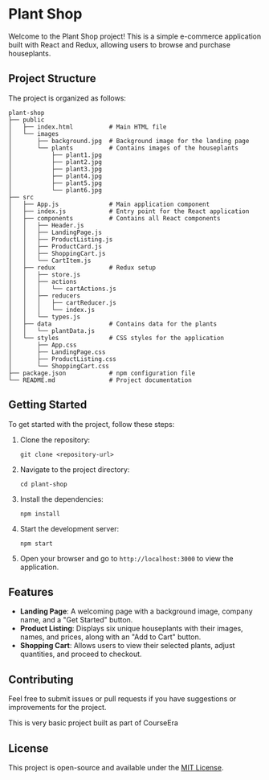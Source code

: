 # Plant Shop

Welcome to the Plant Shop project! This is a simple e-commerce application built with React and Redux, allowing users to browse and purchase houseplants.

## Project Structure

The project is organized as follows:

```
plant-shop
├── public
│   ├── index.html          # Main HTML file
│   └── images
│       ├── background.jpg  # Background image for the landing page
│       └── plants          # Contains images of the houseplants
│           ├── plant1.jpg
│           ├── plant2.jpg
│           ├── plant3.jpg
│           ├── plant4.jpg
│           ├── plant5.jpg
│           └── plant6.jpg
├── src
│   ├── App.js              # Main application component
│   ├── index.js            # Entry point for the React application
│   ├── components          # Contains all React components
│   │   ├── Header.js
│   │   ├── LandingPage.js
│   │   ├── ProductListing.js
│   │   ├── ProductCard.js
│   │   ├── ShoppingCart.js
│   │   └── CartItem.js
│   ├── redux               # Redux setup
│   │   ├── store.js
│   │   ├── actions
│   │   │   └── cartActions.js
│   │   ├── reducers
│   │   │   ├── cartReducer.js
│   │   │   └── index.js
│   │   └── types.js
│   ├── data                # Contains data for the plants
│   │   └── plantData.js
│   └── styles              # CSS styles for the application
│       ├── App.css
│       ├── LandingPage.css
│       ├── ProductListing.css
│       └── ShoppingCart.css
├── package.json            # npm configuration file
└── README.md               # Project documentation
```

## Getting Started

To get started with the project, follow these steps:

1. Clone the repository:
   ```
   git clone <repository-url>
   ```

2. Navigate to the project directory:
   ```
   cd plant-shop
   ```

3. Install the dependencies:
   ```
   npm install
   ```

4. Start the development server:
   ```
   npm start
   ```

5. Open your browser and go to `http://localhost:3000` to view the application.

## Features

- **Landing Page**: A welcoming page with a background image, company name, and a "Get Started" button.
- **Product Listing**: Displays six unique houseplants with their images, names, and prices, along with an "Add to Cart" button.
- **Shopping Cart**: Allows users to view their selected plants, adjust quantities, and proceed to checkout.

## Contributing

Feel free to submit issues or pull requests if you have suggestions or improvements for the project.

This is very  basic project built as part of CourseEra

## License

This project is open-source and available under the [MIT License](LICENSE).

